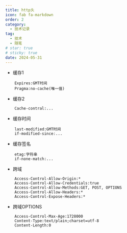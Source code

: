 ```yaml
---
title: http头
icon: fab fa-markdown
order: 2
category:
  - 技术记录
tag:
  - 技术
  - 随笔
# star: true
# sticky: true
date: 2024-05-31
---
```


- 缓存1
```
    Expires:GMT时间 
    Pragma:no-cache(唯一值)
```
- 缓存2
```
    Cache-contral:...
```
- 缓存时间
```
    last-modified:GMT时间
    if-modified-since:...
```
- 缓存签名
```
    etag:字符串
    if-none-match:...
```
- 跨域
```
    Access-Control-Allow-Origin:*
    Access-Control-Allow-Credentials:true
    Access-Control-Allow-Methods:GET, POST, OPTIONS
    Access-Control-Allow-Headers:*
    Access-Control-Expose-Headers:*
```
- 跨域OPTIONS
```
    Access-Control-Max-Age:1728000
    Content-Type:text/plain;charset=utf-8
    Content-Length:0
```
